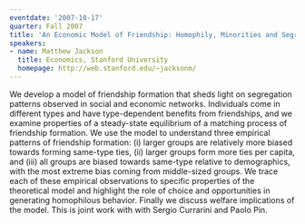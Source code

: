 ```yaml
---
eventdate: '2007-10-17'
quarter: Fall 2007
title: 'An Economic Model of Friendship: Homophily, Minorities and Segregation'
speakers:
- name: Matthew Jackson
  title: Economics, Stanford University
  homepage: http://web.stanford.edu/~jacksonm/
---
```

We develop a model of friendship formation that sheds light on segregation patterns observed in social and economic networks. Individuals come in different types and have type-dependent benefits from friendships, and we examine properties of a steady-state equilibrium of a matching process of friendship formation. We use the model to understand three empirical patterns of friendship formation: (i) larger groups are relatively more biased towards forming same-type ties, (ii) larger groups form more ties per capita, and (iii) all groups are biased towards same-type relative to demographics, with the most extreme bias coming from middle-sized groups. We trace each of these empirical observations to specific properties of the theoretical model and highlight the role of choice and opportunities in generating homophilous behavior. Finally we discuss welfare implications of the model. This is joint work with with Sergio Currarini and Paolo Pin.